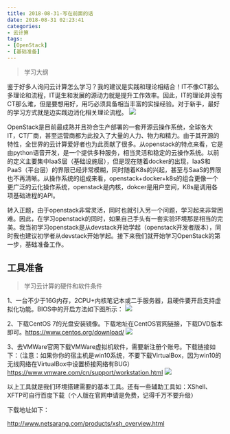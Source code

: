 ```yaml
---
title: 2018-08-31-写在前面的话
date: 2018-08-31 02:23:41
categories: 
- 云计算
tags: 
- [OpenStack]
- [基础准备]
---
```

>学习大纲

鉴于好多人询问云计算怎么学习？我的建议是实践和理论相结合！IT不像CT那么多理论和流程，IT诞生和发展的源动力就是提升工作效率。因此，IT的理论并没有CT那么难，但是要想用好，用巧必须具备相当丰富的实操经验。对于新手，最好的学习方式就是边实践边消化相关理论流程。<!--more-->
![](https://i.loli.net/2019/02/15/5c66ad06d409f.jpg)

OpenStack是目前最成熟并且符合生产部署的一套开源云操作系统，全球各大IT，CT厂商，甚至运营商都为此投入了大量的人力、物力和精力。由于其开源的特性，全世界的云计算爱好者也为此贡献了很多。从openstack的特点来看，它是由python语音开发，是一个提供多种服务，相当灵活和稳定的云操作系统。以前的定义主要集中IaaS层（基础设施层），但是现在随着docker的出现，IaaS和PaaS（平台层）的界限已经非常模糊，同时随着K8s的兴起，甚至与SaaS的界限也不再清晰。从操作系统的组成来看，openstack+docker+k8s的组合更像一个更广泛的云化操作系统，openstack是内核，dokcer是用户空间，K8s是调用各项基础进程的API。

转入正题，由于openstack非常灵活，同时也就引入另一个问题，学习起来非常困难。因此，在学习openstack的同时，如果自己手头有一套实验环境那是相当的完美。我当初学习openstack是从devstack开始学起（openstack开发者版本），同时我也建议初学者从devstack开始学起。接下来我们就开始学习OpenStack的第一步，基础准备工作。

## 工具准备
>学习云计算的硬件和软件条件

1、一台不少于16G内存，2CPU+内核笔记本或二手服务器，且硬件要开启支持虚拟化功能。BIOS中的开启方法如下图所示：
![](https://i.loli.net/2019/02/15/5c66ad4779667.jpg)

2、下载CentOS 7的光盘安装镜像。下载地址在CentOS官网链接，下载DVD版本即可。https://www.centos.org/download/
![](https://i.loli.net/2019/02/15/5c66ad8ee916c.jpg)

3、去VMWare官网下载VMWare虚拟机软件，需要新注册个账号。下载链接如下：（注意：如果你你的宿主机是win10系统，不要下载VirtualBox，因为win10的无线网络在VirtualBox中设置桥接网络有BUG）https://www.vmware.com/cn/support/workstation.html
![](https://i.loli.net/2019/02/15/5c66adbf75048.jpg)

以上工具就是我们环境搭建需要的基本工具。还有一些辅助工具如：XShell、XFTP可自行百度下载（个人版在官网申请是免费，记得千万不要升级）

下载地址如下：

http://www.netsarang.com/products/xsh_overview.html